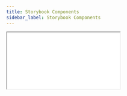 ```yaml
---
title: Storybook Components
sidebar_label: Storybook Components
---
```


<iframe className='iframe_page iframe_page--zoom90' src='/static/storybook-build/index.html'/>